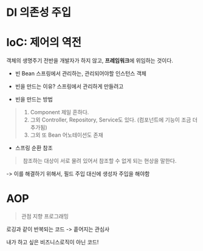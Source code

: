 
# DI 의존성 주입 



# IoC: 제어의 역전

객체의 생명주기 전반을 개발자가 하지 않고, **프레임워크**에 위임하는 것이다.

- 빈 Bean
	스프링에서 관리하는, 관리되어야할 인스턴스 객체
	
- 빈을 만드는 이유? 스프링에서 관리하게 만들려고 

- 빈을 만드는 방법
> 1. Component 제일 흔하다.
> 2. 그외 Controller, Repository, Service도 있다. (컴포넌트에 기능이 조금 더 추가됨)
> 3. 그외 또 Bean 어노테이션도 존재



- 스프링 순환 참조
>  참조하는 대상이 서로 물려 있어서 참조할 수 없게 되는 현상을 말한다.

-> 이를 해결하기 위해서, 필드 주입 대신에 생성자 주입을 해야함


# AOP

>관점 지향 프로그래밍


로깅과 같이 반복되는 코드 -> 흩어지는 관심사

내가 하고 싶은 비즈니스로직이 아닌 코드!


> 